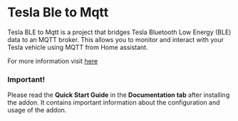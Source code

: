 # Tesla Ble to Mqtt

Tesla BLE to Mqtt is a project that bridges Tesla Bluetooth Low Energy (BLE) data to an MQTT broker. This allows you to monitor and interact with your Tesla vehicle using MQTT from Home assistant.

For more information visit [here](https://github.com/Lenart12/TeslaBle2Mqtt)


### Important!

Please read the **Quick Start Guide** in the **Documentation tab** after installing the addon. It contains important information about the configuration and usage of the addon.
